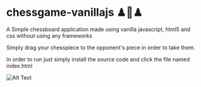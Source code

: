 # chessgame-vanillajs ♟👑♟

A Simple chessboard application made using vanilla javascript, html5 and css without using any frameworks

Simply drag your chesspiece to the opponent's piece in order to take them.

In order to run just simply install the source code and click the file named index.html

![Alt Text](https://im7.ezgif.com/tmp/ezgif-7-3b30b99c6461.gif)
